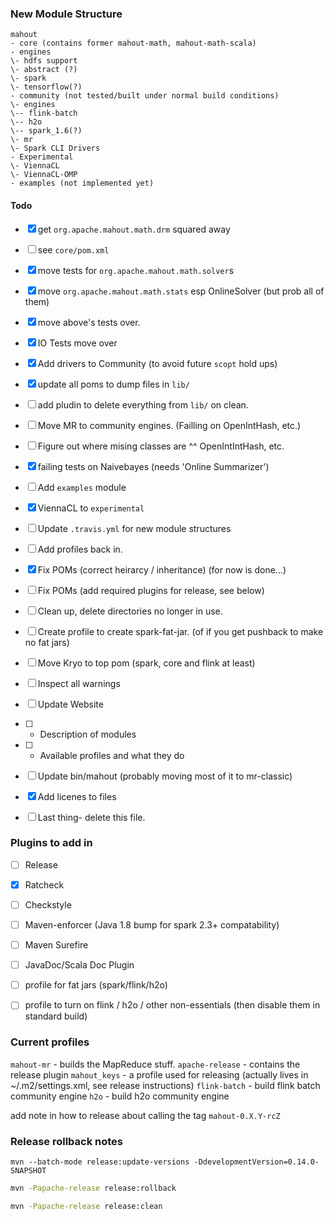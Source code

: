 

### New Module Structure

```
mahout
- core (contains former mahout-math, mahout-math-scala)
- engines
\- hdfs support
\- abstract (?)
\- spark
\- tensorflow(?)
- community (not tested/built under normal build conditions)
\- engines
\-- flink-batch
\-- h2o
\-- spark_1.6(?)
\- mr
\- Spark CLI Drivers
- Experimental
\- ViennaCL
\- ViennaCL-OMP
- examples (not implemented yet)
```



#### Todo

-[x] get `org.apache.mahout.math.drm` squared away
-[ ] see `core/pom.xml`
-[x] move tests for `org.apache.mahout.math.solver`s
-[x] move `org.apache.mahout.math.stats` esp OnlineSolver (but prob all of them)
-[x] move above's tests over.
-[x] IO Tests move over
-[x] Add drivers to Community (to avoid future `scopt` hold ups)
-[x] update all poms to dump files in `lib/`
-[ ] add pludin to delete everything from `lib/` on clean.
-[ ] Move MR to community engines. (Failling on OpenIntHash, etc.)
-[ ] Figure out where mising classes are ^^ OpenIntIntHash, etc.
-[x] failing tests on Naivebayes (needs 'Online Summarizer')
-[ ] Add `examples` module
-[x] ViennaCL to `experimental`
-[ ] Update `.travis.yml` for new module structures
-[ ] Add profiles back in.
-[x] Fix POMs (correct heirarcy / inheritance) (for now is done...)
-[ ] Fix POMs (add required plugins for release, see below)
-[ ] Clean up, delete directories no longer in use.
-[ ] Create profile to create spark-fat-jar. (of if you get pushback to make no fat jars)
-[ ] Move Kryo to top pom (spark, core and flink at least)
-[ ] Inspect all warnings
-[ ] Update Website 
-[ ] - Description of modules
-[ ] - Available profiles and what they do
-[ ] Update bin/mahout (probably moving most of it to mr-classic)
-[x] Add licenes to files
-[ ] Last thing- delete this file. 


### Plugins to add in
-[ ] Release
-[x] Ratcheck
-[ ] Checkstyle
-[ ] Maven-enforcer (Java 1.8 bump for spark 2.3+ compatability)
-[ ] Maven Surefire
-[ ] JavaDoc/Scala Doc Plugin

-[ ] profile for fat jars (spark/flink/h2o)
-[ ] profile to turn on flink / h2o / other non-essentials (then disable them in standard build)

### Current profiles
`mahout-mr` - builds the MapReduce stuff.
`apache-release` - contains the release plugin
`mahout_keys` - a profile used for releasing (actually lives in ~/.m2/settings.xml, see release instructions)
`flink-batch` - build flink batch community engine
`h2o` - build h2o community engine

add note in how to release about calling the tag `mahout-0.X.Y-rcZ`

### Release rollback notes

`mvn --batch-mode release:update-versions -DdevelopmentVersion=0.14.0-SNAPSHOT`

```bash
mvn -Papache-release release:rollback

mvn -Papache-release release:clean
```
